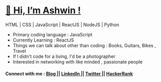 <h1><a href="https://www.dowhileblog.com">👋 Hi, I’m Ashwin ! </a> </h1>

HTML | CSS | JavaScript | ReactJS | NodeJS | Python


<ul>
  <li> Primary coding language : JavaScript </li>
  <li> Currently Learning : ReactJS </li>
  <li> Things we can talk about other than coding : Books, Guitars, Bikes , Travel </li>
  <li> If I didn't code for a living, I'd be a photographer </li>
  <li> Interested in networking with like minded , passionate people </li>
 </ul>
 
 
 <h4> Connect with me : <a href="https://www.dowhileblog.com"> Blog </a> || <a href="https://www.linkedin.com/in/ashwinaashu/">LinkedIn </a> || <a href="https://twitter.com/dowhileblog"> Twitter </a> || <a href="https://www.hackerrank.com/ashwinaashu13"> HackerRank </a>
 
    



<!---
AshwinAashu/AshwinAashu is a ✨ special ✨ repository because its `README.md` (this file) appears on your GitHub profile.
You can click the Preview link to take a look at your changes.
--->
